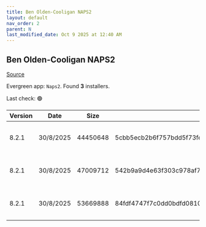 ```yaml
---
title: Ben Olden-Cooligan NAPS2
layout: default
nav_order: 2
parent: N
last_modified_date: Oct 9 2025 at 12:40 AM
---
```


## Ben Olden-Cooligan NAPS2

[Source](https://www.naps2.com/)

Evergreen app: `Naps2`. Found **3** installers.

Last check: 🟢

| Version | Date      | Size     | Sha256                                                           | Architecture | InstallerType | Type | URI                                                                                                                                                                          |
| ------- | --------- | -------- | ---------------------------------------------------------------- | ------------ | ------------- | ---- | ---------------------------------------------------------------------------------------------------------------------------------------------------------------------------- |
| 8.2.1   | 30/8/2025 | 44450648 | 5cbb5ecb2b6f757bdd5f73fe0e87d3d11a9c09c6ed804a7cd889a9e53960a893 | ARM64        | Default       | exe  | [https://github.com/cyanfish/naps2/releases/download/v8.2.1/naps2-8.2.1-win-arm64.exe](https://github.com/cyanfish/naps2/releases/download/v8.2.1/naps2-8.2.1-win-arm64.exe) |
| 8.2.1   | 30/8/2025 | 47009712 | 542b9a9d4e63f303c978af7dccfc6a969c3ccb1ddafb10b6f4f2939d54a09a0d | x64          | Default       | exe  | [https://github.com/cyanfish/naps2/releases/download/v8.2.1/naps2-8.2.1-win-x64.exe](https://github.com/cyanfish/naps2/releases/download/v8.2.1/naps2-8.2.1-win-x64.exe)     |
| 8.2.1   | 30/8/2025 | 53669888 | 84fdf4747f7c0dd0bdfd081073684c6dc1924ec08283939b3ffa7893c2131aec | x64          | Default       | msi  | [https://github.com/cyanfish/naps2/releases/download/v8.2.1/naps2-8.2.1-win-x64.msi](https://github.com/cyanfish/naps2/releases/download/v8.2.1/naps2-8.2.1-win-x64.msi)     |
